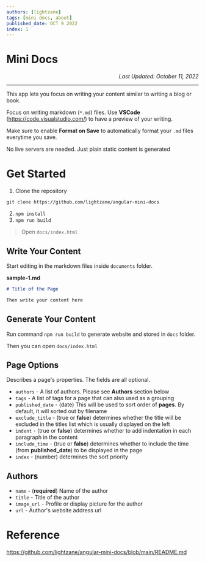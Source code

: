 ```yaml
---
authors: [lightzane]
tags: [mini docs, about]
published_date: OCT 9 2022
index: 1
---
```


# Mini Docs

<p style="text-align: end; font-style: italic">Last Updated: October 11, 2022</p>

<hr>

This app lets you focus on writing your content similar to writing a blog or book.

Focus on writing markdown (`*.md`) files. Use **VSCode** (<a href="https://code.visualstudio.com/" target="_blank">https://code.visualstudio.com/</a>) to have a preview of your writing.

Make sure to enable **Format on Save** to automatically format your `.md` files everytime you save.

No live servers are needed. Just plain static content is generated

<!-- truncate -->

# Get Started

1. Clone the repository

```
git clone https://github.com/lightzane/angular-mini-docs
```

2. `npm install`
3. `npm run build`

> Open `docs/index.html`

## Write Your Content

Start editing in the markdown files inside `documents` folder.

**sample-1.md**

```md
# Title of the Page

Then write your content here
```

## Generate Your Content

Run command `npm run build` to generate website and stored in `docs` folder.

Then you can open `docs/index.html`

## Page Options

Describes a page's properties. The fields are all optional.

- `authors` - A list of authors. Please see **Authors** section below
- `tags` - A list of tags for a page that can also used as a grouping
- `published_date` - (date) This will be used to sort order of **pages**. By default, it will sorted out by filename
- `exclude_title` - (true or **false**) determines whether the title will be excluded in the titles list which is usually displayed on the left
- `indent` - (true or **false**) determines whether to add indentation in each paragraph in the content
- `include_time` - (true or **false**) determines whether to include the time (from **published_date**) to be displayed in the page
- `index` - (number) determines the sort priority

## Authors

- `name` - (**required**) Name of the author
- `title` - Title of the author
- `image_url` - Profile or display picture for the author
- `url` - Author's website address url

# Reference

<a href="https://github.com/lightzane/angular-mini-docs/blob/main/README.md" target="_blank">https://github.com/lightzane/angular-mini-docs/blob/main/README.md</a>
